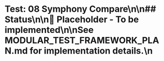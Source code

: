 # Test: 08 Symphony Compare\n\n## Status\n\n🚧 **Placeholder - To be implemented**\n\nSee MODULAR_TEST_FRAMEWORK_PLAN.md for implementation details.\n
